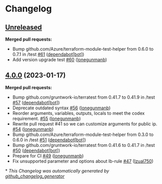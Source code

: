 # Changelog

## [Unreleased](https://github.com/Azure/terraform-azurerm-loadbalancer/tree/HEAD)

**Merged pull requests:**

- Bump github.com/Azure/terraform-module-test-helper from 0.6.0 to 0.7.1 in /test [\#61](https://github.com/Azure/terraform-azurerm-loadbalancer/pull/61) ([dependabot[bot]](https://github.com/apps/dependabot))
- Add version upgrade test [\#60](https://github.com/Azure/terraform-azurerm-loadbalancer/pull/60) ([lonegunmanb](https://github.com/lonegunmanb))

## [4.0.0](https://github.com/Azure/terraform-azurerm-loadbalancer/tree/4.0.0) (2023-01-17)

**Merged pull requests:**

- Bump github.com/gruntwork-io/terratest from 0.41.7 to 0.41.9 in /test [\#57](https://github.com/Azure/terraform-azurerm-loadbalancer/pull/57) ([dependabot[bot]](https://github.com/apps/dependabot))
- Deprecate outdated syntax [\#56](https://github.com/Azure/terraform-azurerm-loadbalancer/pull/56) ([lonegunmanb](https://github.com/lonegunmanb))
- Reorder arguments, variables, outputs, locals to meet the codex requirement. [\#55](https://github.com/Azure/terraform-azurerm-loadbalancer/pull/55) ([lonegunmanb](https://github.com/lonegunmanb))
- Rewrite pull request \#41 so we can customize arguments for public ip. [\#54](https://github.com/Azure/terraform-azurerm-loadbalancer/pull/54) ([lonegunmanb](https://github.com/lonegunmanb))
- Bump github.com/Azure/terraform-module-test-helper from 0.3.0 to 0.6.0 in /test [\#51](https://github.com/Azure/terraform-azurerm-loadbalancer/pull/51) ([dependabot[bot]](https://github.com/apps/dependabot))
- Bump github.com/gruntwork-io/terratest from 0.41.6 to 0.41.7 in /test [\#50](https://github.com/Azure/terraform-azurerm-loadbalancer/pull/50) ([dependabot[bot]](https://github.com/apps/dependabot))
- Prepare for CI [\#49](https://github.com/Azure/terraform-azurerm-loadbalancer/pull/49) ([lonegunmanb](https://github.com/lonegunmanb))
- Fix unsupported parameter and options about lb-rule [\#47](https://github.com/Azure/terraform-azurerm-loadbalancer/pull/47) ([Izual750](https://github.com/Izual750))



\* *This Changelog was automatically generated by [github_changelog_generator](https://github.com/github-changelog-generator/github-changelog-generator)*
